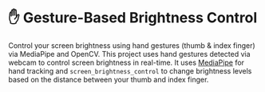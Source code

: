 # ✋ Gesture-Based Brightness Control

Control your screen brightness using hand gestures (thumb & index finger) via MediaPipe and OpenCV.
This project uses hand gestures detected via webcam to control screen brightness in real-time. It uses [MediaPipe](https://mediapipe.dev/) for hand tracking and `screen_brightness_control` to change brightness levels based on the distance between your thumb and index finger.

